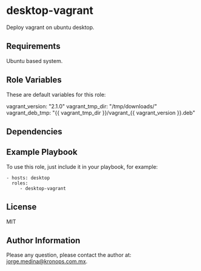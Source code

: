 desktop-vagrant
===============

Deploy vagrant on ubuntu desktop.

Requirements
------------

Ubuntu based system.

Role Variables
--------------

These are default variables for this role:

vagrant_version: "2.1.0"
vagrant_tmp_dir: "/tmp/downloads/"
vagrant_deb_tmp: "{{ vagrant_tmp_dir }}/vagrant_{{ vagrant_version }}.deb"

Dependencies
------------

Example Playbook
----------------

To use this role, just include it in your playbook, for example:

    - hosts: desktop
      roles:
         - desktop-vagrant

License
-------

MIT

Author Information
------------------

Please any question, please contact the author at: jorge.medina@kronops.com.mx.
